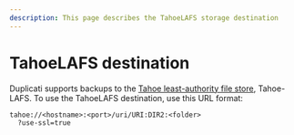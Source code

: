 ```yaml
---
description: This page describes the TahoeLAFS storage destination
---
```


# TahoeLAFS destination

Duplicati supports backups to the [Tahoe least-authority file store](https://github.com/tahoe-lafs/tahoe-lafs), Tahoe-LAFS. To use the TahoeLAFS destination, use this URL format:

```
tahoe://<hostname>:<port>/uri/URI:DIR2:<folder>
  ?use-ssl=true
```
